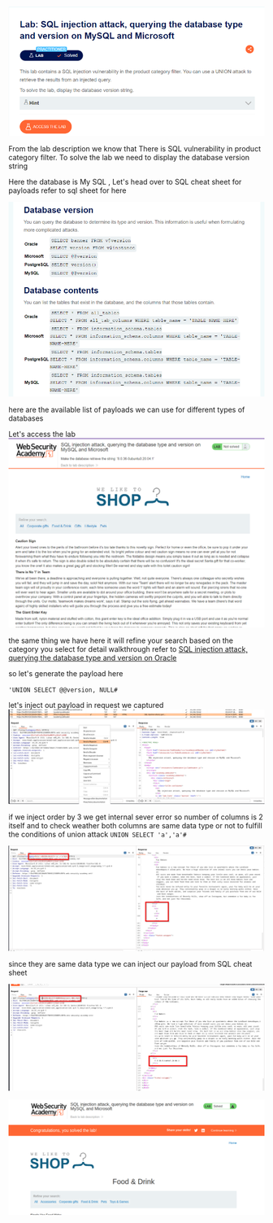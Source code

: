 
![](../../attachments/Pasted%20image%2020240528145236.png)

From the lab description we know that There is SQL vulnerability in product category filter. To solve the lab we need to display the database version string 

Here the database is My SQL ,
Let's head over to SQL cheat sheet for payloads refer to sql sheet for here 

![](../../attachments/Pasted%20image%2020240528150258.png)

here are the available list of payloads we can use for different types of databases

Let's access the lab 
![](../../attachments/Pasted%20image%2020240528151802.png)

the same thing we have here it will refine your search based on the category you select for detail walkthrough refer to [SQL injection attack, querying the database type and version on Oracle](SQL%20injection%20attack,%20querying%20the%20database%20type%20and%20version%20on%20Oracle.md)

so let's generate the payload here 

`'UNION SELECT @@version, NULL#`

let's inject out payload in request we captured
![](../../attachments/Pasted%20image%2020240528152458.png)

if we inject order by 3 we get internal sever error so number of columns is 2 itself and to check weather both columns are same data type or not to fulfill the conditions of union attack 
`UNION SELECT 'a','a'#`

![](../../attachments/Pasted%20image%2020240528154319.png)

since they are same data type we can inject our payload from SQL cheat sheet

![](../../attachments/Pasted%20image%2020240528154551.png)

![](../../attachments/Pasted%20image%2020240528154631.png)



